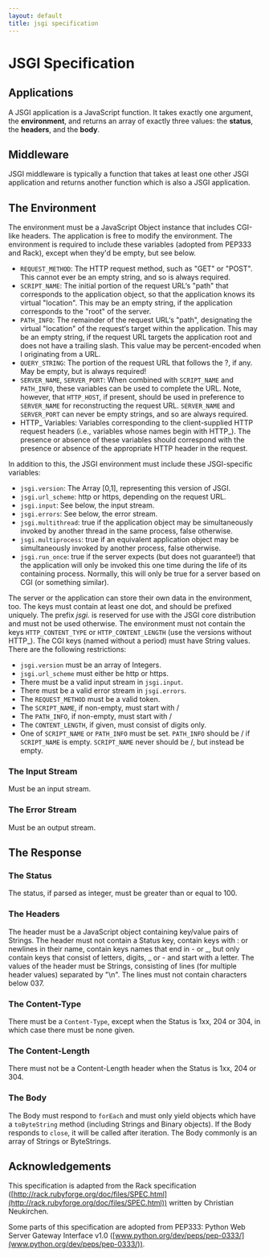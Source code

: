 ```yaml
---
layout: default
title: jsgi specification
---
```


JSGI Specification
==================

Applications
------------

A JSGI application is a JavaScript function. It takes exactly one argument, the **environment**, and returns an array of exactly three values: the **status**, the **headers**, and the **body**.

Middleware
----------

JSGI middleware is typically a function that takes at least one other JSGI application and returns another function which is also a JSGI application.

The Environment
---------------

The environment must be a JavaScript Object instance that includes CGI-like headers. The application is free to modify the environment. The environment is required to include these variables (adopted from PEP333 and Rack), except when they'd be empty, but see below.

* `REQUEST_METHOD`: The HTTP request method, such as "GET" or "POST". This cannot ever be an empty string, and so is always required.
* `SCRIPT_NAME`: The initial portion of the request URL‘s "path" that corresponds to the application object, so that the application knows its virtual "location". This may be an empty string, if the application corresponds to the "root" of the server.
* `PATH_INFO`: The remainder of the request URL‘s "path", designating the virtual "location" of the request‘s target within the application. This may be an empty string, if the request URL targets the application root and does not have a trailing slash. This value may be percent-encoded when I originating from a URL.
* `QUERY_STRING`: The portion of the request URL that follows the ?, if any. May be empty, but is always required!
* `SERVER_NAME`, `SERVER_PORT`: When combined with `SCRIPT_NAME` and `PATH_INFO`, these variables can be used to complete the URL. Note, however, that `HTTP_HOST`, if present, should be used in preference to `SERVER_NAME` for reconstructing the request URL. `SERVER_NAME` and `SERVER_PORT` can never be empty strings, and so are always required.
* HTTP_ Variables: Variables corresponding to the client-supplied HTTP request headers (i.e., variables whose names begin with HTTP\_). The presence or absence of these variables should correspond with the presence or absence of the appropriate HTTP header in the request.

In addition to this, the JSGI environment must include these JSGI-specific variables:

* `jsgi.version`: The Array \[0,1\], representing this version of JSGI.
* `jsgi.url_scheme`: http or https, depending on the request URL.
* `jsgi.input`: See below, the input stream.
* `jsgi.errors`: See below, the error stream.
* `jsgi.multithread`: true if the application object may be simultaneously invoked by another thread in the same process, false otherwise.
* `jsgi.multiprocess`: true if an equivalent application object may be simultaneously invoked by another process, false otherwise.
* `jsgi.run_once`: true if the server expects (but does not guarantee!) that the application will only be invoked this one time during the life of its containing process. Normally, this will only be true for a server based on CGI (or something similar).

The server or the application can store their own data in the environment, too. The keys must contain at least one dot, and should be prefixed uniquely. The prefix *jsgi.* is reserved for use with the JSGI core distribution and must not be used otherwise. The environment must not contain the keys `HTTP_CONTENT_TYPE` or `HTTP_CONTENT_LENGTH` (use the versions without HTTP_). The CGI keys (named without a period) must have String values. There are the following restrictions:

* `jsgi.version` must be an array of Integers.
* `jsgi.url_scheme` must either be http or https.
* There must be a valid input stream in `jsgi.input`.
* There must be a valid error stream in `jsgi.errors`.
* The `REQUEST_METHOD` must be a valid token.
* The `SCRIPT_NAME`, if non-empty, must start with /
* The `PATH_INFO`, if non-empty, must start with /
* The `CONTENT_LENGTH`, if given, must consist of digits only.
* One of `SCRIPT_NAME` or `PATH_INFO` must be set. `PATH_INFO` should be / if `SCRIPT_NAME` is empty. `SCRIPT_NAME` never should be /, but instead be empty.

### The Input Stream

Must be an input stream.

### The Error Stream

Must be an output stream.


The Response
------------

### The Status

The status, if parsed as integer, must be greater than or equal to 100.

### The Headers

The header must be a JavaScript object containing key/value pairs of Strings. The header must not contain a Status key, contain keys with : or newlines in their name, contain keys names that end in - or \_, but only contain keys that consist of letters, digits, \_ or - and start with a letter. The values of the header must be Strings, consisting of lines (for multiple header values) separated by "\n". The lines must not contain characters below 037.

### The Content-Type

There must be a `Content-Type`, except when the Status is 1xx, 204 or 304, in which case there must be none given.

### The Content-Length

There must not be a Content-Length header when the Status is 1xx, 204 or 304.

### The Body

The Body must respond to `forEach` and must only yield objects which have a `toByteString` method (including Strings and Binary objects). If the Body responds to `close`, it will be called after iteration. The Body commonly is an array of Strings or ByteStrings.


Acknowledgements
----------------

This specification is adapted from the Rack specification ([http://rack.rubyforge.org/doc/files/SPEC.html](http://rack.rubyforge.org/doc/files/SPEC.html)) written by Christian Neukirchen.

Some parts of this specification are adopted from PEP333: Python Web Server Gateway Interface v1.0 ([www.python.org/dev/peps/pep-0333/](www.python.org/dev/peps/pep-0333/)).
